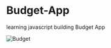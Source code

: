 # Budget-App
learning javascript building Budget App 

![Budget](https://github.com/[kkratos]/[Budget-App]/blob/[branch]/budget.png?raw=true)
